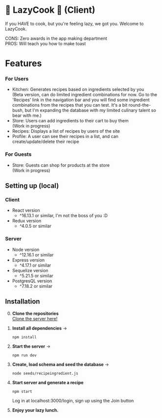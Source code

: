 # :fork_and_knife: LazyCook :fork_and_knife: (Client)

If you HAVE to cook, but you're feeling lazy, we got you.
Welcome to LazyCook.

CONS: Zero awards in the app making department <br>
PROS: Will teach you how to make toast

# Features

### For Users

- Kitchen: Generates recipes based on ingredients selected by you <br>(Beta version, can do limited ingredient combinations for now. Go to the 'Recipes' link in the navigation bar and you will find some ingredient combinations from the recipes that you can test. It's a bit round-the-bush, but I'm expanding the database with my limited culinary talent so bear with me.)
- Store: Users can add ingredients to their cart to buy them <br>(Work in progress)
- Recipes: Displays a list of recipes by users of the site
- Profile: A user can see their recipes in a list, and can create/update/delete their recipe

### For Guests

- Store: Guests can shop for products at the store <br>(Work in progress)

## Setting up (local)

### Client

- React version
  - ^16.13.1 or similar, I'm not the boss of you :D
- Redux version
  - ^4.0.5 or similar

### Server

- Node version
  - ^12.16.1 or similar
- Express version
  - ^4.17.1 or similar
- Sequelize version
  - ^5.21.5 or similar
- PostgresQL version
  - ^7.18.2 or similar

## Installation

0. **Clone the repositories** <br>
   [Clone the server here!](https://github.com/messmonte/lazycook-server)
1. **Install all dependencies** ->


    ```
    npm install
    ```

2. **Start the server** ->


    ```
    npm run dev
    ```

3. **Create, load schema and seed the database** ->


    ```
    node seeds/recipeingredient.js
    ```

4. **Start server and generate a recipe**


    ```
    npm start
    ```
    Log in at localhost:3000/login, sign up using the Join button

5. **Enjoy your lazy lunch.**
